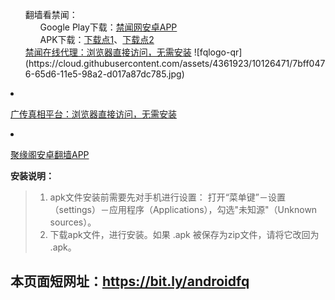 <ul class="task-list">
<li>翻墙看禁闻：

<ul class="task-list">
<li>
Google Play下载：<a href="https://play.google.com/store/apps/details?id=org.bannedbook.app.news4dalu">禁闻网安卓APP</a> 
</li>
<li>APK下载：<a href="http://ddddd.freedns.space/jinwen.apk">下载点1</a>、<a href="https://copy.com/uj7i0BsgFR2oYqju">下载点2</a></li>
</ul>
</li>

<li><a href="https://github.com/bannedbook/fanqiang/wiki/jwproxy" target="_blank">禁闻在线代理：浏览器直接访问，无需安装</a>
![fqlogo-qr](https://cloud.githubusercontent.com/assets/4361923/10126471/7bff0476-65d6-11e5-98a2-d017a87dc785.jpg)
</li>
</ul>
</li>




<li>

<a href="https://github.com/bannedbook/fanqiang/wiki/%E5%B9%BF%E4%BC%A0%E7%9C%9F%E7%9B%B8%E5%B9%B3%E5%8F%B0" target="_blank">广传真相平台：浏览器直接访问，无需安装</a>


</li>

<li>

<a href="https://github.com/bannedbook/fanqiang/wiki/%E8%81%9A%E7%BC%98%E9%98%81%E5%AE%89%E5%8D%93%E7%BF%BB%E5%A2%99APP" target="_blank">聚缘阁安卓翻墙APP</a>


</li>
</ul>

<p><strong>安装说明：</strong></p>

<blockquote>
<ol class="task-list">
<li>apk文件安装前需要先对手机进行设置： 打开“菜单键”－设置（settings）－应用程序（Applications），勾选"未知源"（Unknown sources）。</li>
<li>下载apk文件，进行安装。如果 .apk 被保存为zip文件，请将它改回为 .apk。</li>
</ol>
</blockquote>

<h2>
本页面短网址：<a href="https://bit.ly/androidfq">https://bit.ly/androidfq</a>
</h2>